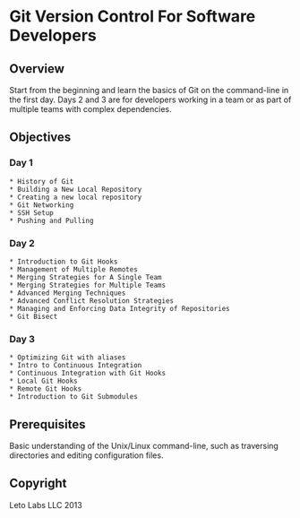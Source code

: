 # Git Version Control For Software Developers

## Overview

Start from the beginning and learn the basics of Git on the command-line in the first day.
Days 2 and 3 are for developers working in a team or as part of multiple teams with complex
dependencies.

## Objectives

### Day 1

    * History of Git
    * Building a New Local Repository
    * Creating a new local repository
    * Git Networking
    * SSH Setup
    * Pushing and Pulling

### Day 2

    * Introduction to Git Hooks
    * Management of Multiple Remotes
    * Merging Strategies for A Single Team
    * Merging Strategies for Multiple Teams
    * Advanced Merging Techniques
    * Advanced Conflict Resolution Strategies
    * Managing and Enforcing Data Integrity of Repositories
    * Git Bisect

### Day 3

    * Optimizing Git with aliases
    * Intro to Continuous Integration
    * Continuous Integration with Git Hooks
    * Local Git Hooks
    * Remote Git Hooks
    * Introduction to Git Submodules


## Prerequisites

Basic understanding of the Unix/Linux command-line, such as traversing directories and editing configuration files.

## Copyright

Leto Labs LLC 2013
